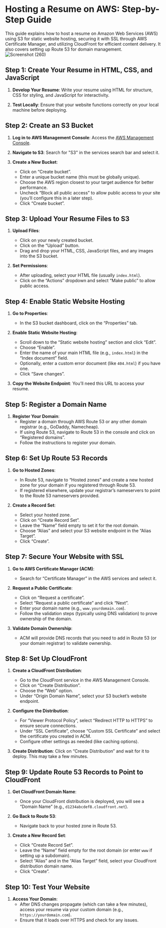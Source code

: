 

# Hosting a Resume on AWS: Step-by-Step Guide

This guide explains how to host a resume on Amazon Web Services (AWS) using S3 for static website hosting, securing it with SSL through AWS Certificate Manager, and utilizing CloudFront for efficient content delivery. It also covers setting up Route 53 for domain management.
![Screenshot (260)](https://github.com/user-attachments/assets/c7c06f67-c7e5-4472-b321-1e98394d5485)

## Step 1: Create Your Resume in HTML, CSS, and JavaScript

1. **Develop Your Resume**: Write your resume using HTML for structure, CSS for styling, and JavaScript for interactivity.
   
2. **Test Locally**: Ensure that your website functions correctly on your local machine before deploying.

## Step 2: Create an S3 Bucket

1. **Log in to AWS Management Console**: Access the [AWS Management Console](https://aws.amazon.com/console/).

2. **Navigate to S3**: Search for "S3" in the services search bar and select it.

3. **Create a New Bucket**:
   - Click on “Create bucket”.
   - Enter a unique bucket name (this must be globally unique).
   - Choose the AWS region closest to your target audience for better performance.
   - Uncheck “Block all public access” to allow public access to your site (you’ll configure this in a later step).
   - Click “Create bucket”.

## Step 3: Upload Your Resume Files to S3

1. **Upload Files**:
   - Click on your newly created bucket.
   - Click on the “Upload” button.
   - Drag and drop your HTML, CSS, JavaScript files, and any images into the S3 bucket.

2. **Set Permissions**:
   - After uploading, select your HTML file (usually `index.html`).
   - Click on the “Actions” dropdown and select “Make public” to allow public access.

## Step 4: Enable Static Website Hosting

1. **Go to Properties**:
   - In the S3 bucket dashboard, click on the “Properties” tab.

2. **Enable Static Website Hosting**:
   - Scroll down to the “Static website hosting” section and click “Edit”.
   - Choose “Enable”.
   - Enter the name of your main HTML file (e.g., `index.html`) in the “Index document” field.
   - Optionally, enter a custom error document (like `404.html`) if you have one.
   - Click “Save changes”.

3. **Copy the Website Endpoint**: You’ll need this URL to access your resume.

## Step 5: Register a Domain Name

1. **Register Your Domain**: 
   - Register a domain through AWS Route 53 or any other domain registrar (e.g., GoDaddy, Namecheap).
   - If using Route 53, navigate to Route 53 in the console and click on “Registered domains”.
   - Follow the instructions to register your domain.

## Step 6: Set Up Route 53 Records

1. **Go to Hosted Zones**:
   - In Route 53, navigate to “Hosted zones” and create a new hosted zone for your domain if you registered through Route 53.
   - If registered elsewhere, update your registrar’s nameservers to point to the Route 53 nameservers provided.

2. **Create a Record Set**:
   - Select your hosted zone.
   - Click on “Create Record Set”.
   - Leave the “Name” field empty to set it for the root domain.
   - Choose “Alias” and select your S3 website endpoint in the “Alias Target”.
   - Click “Create”.

## Step 7: Secure Your Website with SSL

1. **Go to AWS Certificate Manager (ACM)**:
   - Search for “Certificate Manager” in the AWS services and select it.

2. **Request a Public Certificate**:
   - Click on “Request a certificate”.
   - Select “Request a public certificate” and click “Next”.
   - Enter your domain name (e.g., `www.yourdomain.com`).
   - Follow the validation steps (typically using DNS validation) to prove ownership of the domain.

3. **Validate Domain Ownership**:
   - ACM will provide DNS records that you need to add in Route 53 (or your domain registrar) to validate ownership.

## Step 8: Set Up CloudFront

1. **Create a CloudFront Distribution**:
   - Go to the CloudFront service in the AWS Management Console.
   - Click on “Create Distribution”.
   - Choose the “Web” option.
   - Under “Origin Domain Name”, select your S3 bucket’s website endpoint.

2. **Configure the Distribution**:
   - For “Viewer Protocol Policy”, select “Redirect HTTP to HTTPS” to ensure secure connections.
   - Under “SSL Certificate”, choose “Custom SSL Certificate” and select the certificate you created in ACM.
   - Configure other settings as needed (like caching options).

3. **Create Distribution**: Click on “Create Distribution” and wait for it to deploy. This may take a few minutes.

## Step 9: Update Route 53 Records to Point to CloudFront

1. **Get CloudFront Domain Name**:
   - Once your CloudFront distribution is deployed, you will see a “Domain Name” (e.g., `d1234abcdef8.cloudfront.net`).

2. **Go Back to Route 53**:
   - Navigate back to your hosted zone in Route 53.

3. **Create a New Record Set**:
   - Click “Create Record Set”.
   - Leave the “Name” field empty for the root domain (or enter `www` if setting up a subdomain).
   - Select “Alias” and in the “Alias Target” field, select your CloudFront distribution domain name.
   - Click “Create”.

## Step 10: Test Your Website

1. **Access Your Domain**: 
   - After DNS changes propagate (which can take a few minutes), access your resume via your custom domain (e.g., `https://yourdomain.com`).
   - Ensure that it loads over HTTPS and check for any issues.

